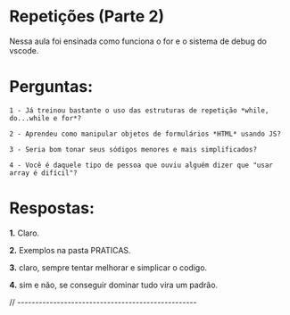 # Repetições (Parte 2)

Nessa aula foi ensinada como funciona o for e o sistema de debug do vscode.

# Perguntas: 
    1 - Já treinou bastante o uso das estruturas de repetição *while, do...while e for*?

    2 - Aprendeu como manipular objetos de formulários *HTML* usando JS?

    3 - Seria bom tonar seus sódigos menores e mais simplificados?

    4 - Você é daquele tipo de pessoa que ouviu alguém dizer que "usar array é difícil"?

# Respostas:

**1.** Claro.

**2.** Exemplos na pasta PRATICAS.

**3.** claro, sempre tentar melhorar e simplicar o codigo.

**4.** sim e não, se conseguir dominar tudo vira um padrão.

// --------------------------------------------------